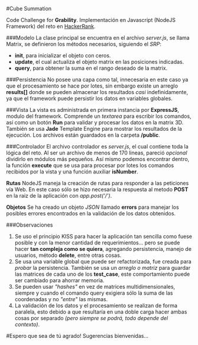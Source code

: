 #Cube Summation

Code Challenge for **Grability**.
Implementación en Javascript (NodeJS Framework) del reto en [HackerRank](https://www.hackerrank.com/challenges/cube-summation).

###Modelo
La clase principal se encuentra en el archivo *server.js*, se llama Matrix, se definieron los métodos necesarios, siguiendo el *SRP*:
- **init**, para inicializar el objeto con ceros.
- **update**, el cual actualiza el objeto matrix en las posiciones indicadas.
- **query**, para obtener la suma en el rango deseado de la matrix.

###Persistencia
No posee una capa como tal, innecesaria en este caso ya que el procesamiento se hace por lotes, sin embargo existe un arreglo **results[]** donde se pueden almacenar los resultados *casi* indefinidamente, ya que el framework puede persistir los datos en variables globales.

###Vista
La vista es administrada en primera instancia por **ExpressJS**, modulo del framework. Comprende un *textarea* para escribir los comandos, así como un botón **Run** para validar y procesar los datos en la matrix 3D. También se usa **Jade** Template Engine para mostrar los resultados de la ejecución. Los archivos están guardados en la carpeta **/public**.

###Controlador
El archivo controlador es *server.js*, el cual contiene toda la lógica del reto. Al ser un archivo de menos de 170 lineas, pareció *opcional* dividirlo en módulos más pequeños. Así mismo podemos encontrar dentro, la función **execute** que se usa para procesar por lotes los comandos recibidos por la vista y una función auxiliar **isNumber**.

**Rutas**
NodeJS maneja la creación de rutas para responder a las peticiones vía Web. En este caso sólo se hizo necesaria la respuesta al metodo **POST** en la raiz de la aplicación con *app.post('/')*.

**Objetos**
Se ha creado un objeto *JSON* llamado **errors** para manejar los posibles errores encontrados en la validación de los datos obtenidos.

###Observaciones
1. Se uso el principio KISS para hacer la aplicación tan sencilla como fuese posible y con la menor cantidad de requerimientos... pero se puede hacer **tan compleja como se quiera**, agregando persistencia, manejo de usuarios, método **delete**, entre otras cosas.
2. Se usa una variable global que puede ser refactorizada, fue creada para *probar* la persistencia. También se usa un *arreglo o matriz* para guardar las matrices de cada uno de los **test_case**, este comportamiento puede ser cambiado para ahorrar memoria.
3. Se pueden usar *"hashes"* en vez de matrices multidimensionales, siempre y cuando el comando query exigiera sólo la suma de las coordenadas y no *"entre"* las mismas.
4. La validación de los datos y el procesamiento se realizan de forma paralela, esto debido a que resultaría en una doble carga hacer ambas cosas por separado *(pero siempre se podrá, todo depende del contexto)*.


#Espero que sea de tú agrado!
Sugerencias bienvenidas...
